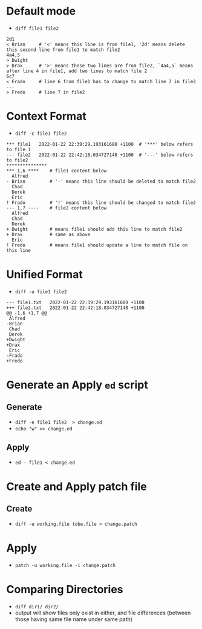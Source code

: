 # Default mode
- `diff file1 file2`
```
2d1
< Brian     # '<' means this line is from file1, '2d' means delete this second line from file1 to match file2
4a4,5
> Dwight        
> Drax      # '>' means these two lines are from file2, `4a4,5` means after line 4 in file1, add two lines to match file 2
6c7
< Frado     # line 6 from file1 has to change to match line 7 in file2
---
> Fredo     # line 7 in file2
```

# Context Format
- `diff -c file1 file2`
```
*** file1	2022-01-22 22:39:29.193161680 +1100  # '***' below refers to file 1
--- file2	2022-01-22 22:42:18.034727148 +1100  # '---' below refers to file2
***************
*** 1,6 ****    # file1 content below
  Alfred
- Brian         # '-' means this line should be deleted to match file2
  Chad
  Derek
  Eric
! Frado         # '!' means this line should be changed to match file2
--- 1,7 ----    # file2 content below
  Alfred
  Chad
  Derek
+ Dwight        # means file1 should add this line to match file2
+ Drax          # same as above
  Eric
! Fredo         # means file1 should update a line to match file on this line
```

# Unified Format
- `diff -u file1 file2`
```
--- file1.txt	2022-01-22 22:39:29.193161680 +1100
+++ file2.txt	2022-01-22 22:42:18.034727148 +1100
@@ -1,6 +1,7 @@
 Alfred
-Brian
 Chad
 Derek
+Dwight
+Drax
 Eric
-Frado
+Fredo
```

# Generate an Apply `ed` script
## Generate
- `diff -e file1 file2  > change.ed`
- `echo "w" >> change.ed`
## Apply
- `ed - file1 < change.ed`

# Create and Apply patch file
## Create
- `diff -u working.file tobe.file > change.patch`
# Apply
- `patch -u working.file -i change.patch`

# Comparing Directories
- `diff dir1/ dir2/`
- output will show files only exist in either, and file differences (between those having same file name under same path)
